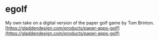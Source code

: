 # egolf

My own take on a digital version of the paper golf game by Tom Brinton. 
[https://gladdendesign.com/products/paper-apps-golf](https://gladdendesign.com/products/paper-apps-golf)
